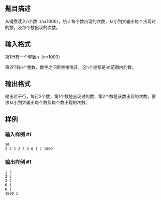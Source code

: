 ## 题目描述

从键盘读入n个数（n≤1000），统计每个数出现的次数，从小到大输出每个出现过的数，及每个数出现的次数。

## 输入格式

第1行有一个整数n（n≤1000）

第2行有n个整数，数字之间用空格隔开，这n个是都是int范围内的数。

## 输出格式

输出若干行，每行2个数，第1个数是出现过的数，第2个数是该数出现的次数，要求从小到大输出每个数及每个数出现的次数。

## 样例

### 输入样例 #1
```
10
2 8 1 2 3 3 6 1 1 1000
```

### 输出样例 #1
```
1 3
2 2
3 2
6 1
8 1
1000 1
```

